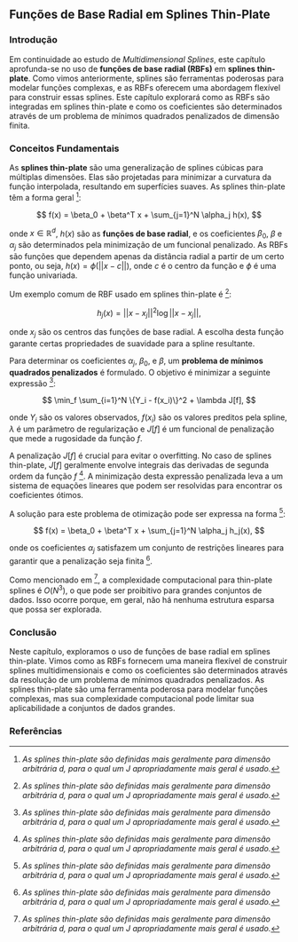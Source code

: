 ## Funções de Base Radial em Splines Thin-Plate

### Introdução
Em continuidade ao estudo de *Multidimensional Splines*, este capítulo aprofunda-se no uso de **funções de base radial (RBFs)** em **splines thin-plate**. Como vimos anteriormente, splines são ferramentas poderosas para modelar funções complexas, e as RBFs oferecem uma abordagem flexível para construir essas splines. Este capítulo explorará como as RBFs são integradas em splines thin-plate e como os coeficientes são determinados através de um problema de mínimos quadrados penalizados de dimensão finita.

### Conceitos Fundamentais

As **splines thin-plate** são uma generalização de splines cúbicas para múltiplas dimensões. Elas são projetadas para minimizar a curvatura da função interpolada, resultando em superfícies suaves. As splines thin-plate têm a forma geral [^165]:

$$ f(x) = \beta_0 + \beta^T x + \sum_{j=1}^N \alpha_j h(x), $$

onde $x \in \mathbb{R}^d$, $h(x)$ são as **funções de base radial**, e os coeficientes $\beta_0$, $\beta$ e $\alpha_j$ são determinados pela minimização de um funcional penalizado. As RBFs são funções que dependem apenas da distância radial a partir de um certo ponto, ou seja, $h(x) = \phi(||x - c||)$, onde $c$ é o centro da função e $\phi$ é uma função univariada.

Um exemplo comum de RBF usado em splines thin-plate é [^165]:

$$ h_j(x) = ||x - x_j||^2 \log ||x - x_j||, $$

onde $x_j$ são os centros das funções de base radial. A escolha desta função garante certas propriedades de suavidade para a spline resultante.

Para determinar os coeficientes $\alpha_j$, $\beta_0$, e $\beta$, um **problema de mínimos quadrados penalizados** é formulado. O objetivo é minimizar a seguinte expressão [^165]:

$$ \min_f \sum_{i=1}^N \{Y_i - f(x_i)\}^2 + \lambda J[f], $$

onde $Y_i$ são os valores observados, $f(x_i)$ são os valores preditos pela spline, $\lambda$ é um parâmetro de regularização e $J[f]$ é um funcional de penalização que mede a rugosidade da função $f$.

A penalização $J[f]$ é crucial para evitar o overfitting. No caso de splines thin-plate, $J[f]$ geralmente envolve integrais das derivadas de segunda ordem da função $f$ [^165]. A minimização desta expressão penalizada leva a um sistema de equações lineares que podem ser resolvidas para encontrar os coeficientes ótimos.

[^165]: *As splines thin-plate são definidas mais geralmente para dimensão arbitrária d, para o qual um J apropriadamente mais geral é usado.*

A solução para este problema de otimização pode ser expressa na forma [^165]:

$$ f(x) = \beta_0 + \beta^T x + \sum_{j=1}^N \alpha_j h_j(x), $$

onde os coeficientes $\alpha_j$ satisfazem um conjunto de restrições lineares para garantir que a penalização seja finita [^165].

Como mencionado em [^165], a complexidade computacional para thin-plate splines é $O(N^3)$, o que pode ser proibitivo para grandes conjuntos de dados. Isso ocorre porque, em geral, não há nenhuma estrutura esparsa que possa ser explorada.

### Conclusão

Neste capítulo, exploramos o uso de funções de base radial em splines thin-plate. Vimos como as RBFs fornecem uma maneira flexível de construir splines multidimensionais e como os coeficientes são determinados através da resolução de um problema de mínimos quadrados penalizados. As splines thin-plate são uma ferramenta poderosa para modelar funções complexas, mas sua complexidade computacional pode limitar sua aplicabilidade a conjuntos de dados grandes.

### Referências
[^165]: Page 165 from the textbook.
<!-- END -->